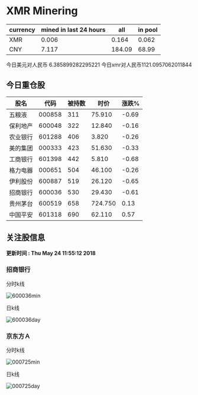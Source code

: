 # XMR Minering

|currency|mined in last 24 hours|all|in pool|
|---|---|---|---|
|XMR|0.006|0.164|0.062|
|CNY|7.117|184.09|68.99|

今日美元对人民币 6.385899282295221	今日xmr对人民币1121.0957062011844


## 今日重仓股 

|股名|代码|被持数|时价|涨跌%|
|---|---|---|---|---|
|五粮液|000858|311|75.910|-0.69|
|保利地产|600048|322|12.840|-0.16|
|农业银行|601288|406|3.820|-0.26|
|美的集团|000333|423|51.630|-0.33|
|工商银行|601398|442|5.810|-0.68|
|格力电器|000651|504|46.100|-0.26|
|伊利股份|600887|519|26.120|-0.65|
|招商银行|600036|530|29.430|-0.61|
|贵州茅台|600519|658|724.750|0.13|
|中国平安|601318|690|62.110|0.57|

## 关注股信息
**更新时间 : Thu May 24 11:55:12 2018**
### 招商银行 
分时k线

![600036min](http://image.sinajs.cn/newchart/min/n/sh600036.gif)

日k线

![600036day](http://image.sinajs.cn/newchart/daily/n/sh600036.gif)

### 京东方Ａ 
分时k线

![000725min](http://image.sinajs.cn/newchart/min/n/sz000725.gif)

日k线

![000725day](http://image.sinajs.cn/newchart/daily/n/sz000725.gif)
